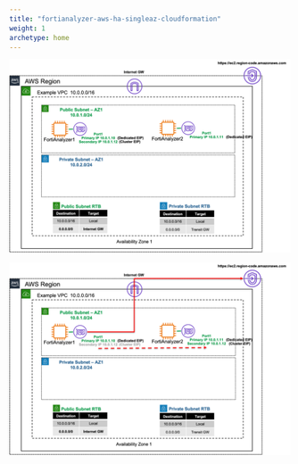 ```yaml
---
title: "fortianalyzer-aws-ha-singleaz-cloudformation"
weight: 1
archetype: home
---
```


![](faz-diag1.png)

![](faz-diag2.png)
